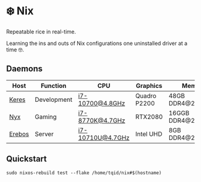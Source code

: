 # ❄️ Nix

Repeatable rice in real-time.

Learning the ins and outs of Nix configurations one uninstalled driver at a time 🤓.

## Daemons

| Host                                           | Function    | CPU              | Graphics     | Memory             |
|------------------------------------------------|-------------|------------------|--------------|--------------------|
| [Keres](https://en.wikipedia.org/wiki/Keres)   | Development | i7-10700@4.8GHz  | Quadro P2200 | 48GB DDR4@2666MHz  |
| [Nyx](https://en.wikipedia.org/wiki/Nyx)       | Gaming      | i7-8770K@4.7GHz  | RTX2080      | 16GGB DDR4@2400MHz |
| [Erebos](https://en.wikipedia.org/wiki/Erebos) | Server      | i7-10710U@4.7GHz | Intel UHD    | 8GB DDR4@2667MHz   |

## Quickstart

```shell
sudo nixos-rebuild test --flake /home/tqid/nix#$(hostname)
```

